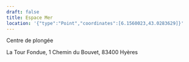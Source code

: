 ```yaml
---
draft: false
title: Espace Mer
location: '{"type":"Point","coordinates":[6.1560023,43.0283629]}'
---
```

Centre de plongée

La Tour Fondue, 1 Chemin du Bouvet, 83400 Hyères
